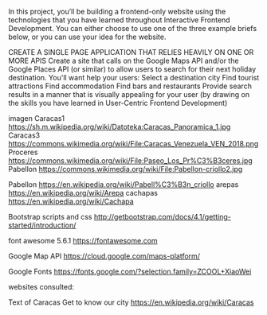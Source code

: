 In this project, you’ll be building a frontend-only website using the technologies that you have learned throughout Interactive Frontend Development. You can either choose to use one of the three example briefs below, or you can use your idea for the website.

CREATE A SINGLE PAGE APPLICATION THAT RELIES HEAVILY ON ONE OR MORE APIS
Create a site that calls on the Google Maps API and/or the Google Places API (or similar) to allow users to search for their next holiday destination. You'll want help your users:
Select a destination city
Find tourist attractions
Find accommodation
Find bars and restaurants
Provide search results in a manner that is visually appealing for your user (by drawing on the skills you have learned in User-Centric Frontend Development)


imagen 
Caracas1 https://sh.m.wikipedia.org/wiki/Datoteka:Caracas_Panoramica_1.jpg
Caracas3 https://commons.wikimedia.org/wiki/File:Caracas_Venezuela_VEN_2018.png
Proceres https://commons.wikimedia.org/wiki/File:Paseo_Los_Pr%C3%B3ceres.jpg
Pabellon https://commons.wikimedia.org/wiki/File:Pabellon-criollo2.jpg

Pabellon https://en.wikipedia.org/wiki/Pabell%C3%B3n_criollo
arepas https://en.wikipedia.org/wiki/Arepa
cachapas https://en.wikipedia.org/wiki/Cachapa
 


Bootstrap scripts and css http://getbootstrap.com/docs/4.1/getting-started/introduction/

font awesome 5.6.1 https://fontawesome.com

Google Map API https://cloud.google.com/maps-platform/

Google Fonts https://fonts.google.com/?selection.family=ZCOOL+XiaoWei


websites consulted:

Text of Caracas Get to know our city https://en.wikipedia.org/wiki/Caracas